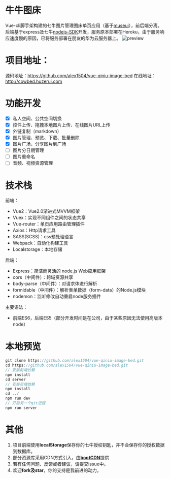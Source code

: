 # 牛牛图床
Vue-cli脚手架构建的七牛图片管理图床单页应用（基于[museui](http://www.muse-ui.org)），前后端分离。后端基于express及七牛[nodejs-SDK](https://github.com/qiniu/nodejs-sdk)开发，服务原本部署在Heroku，由于服务响应速度慢的原因，已将服务部署在朋友的华为云服务器上。
![preview](http://qiniu1.huzerui.com/17-10-26/30600390.jpg)

# 项目地址：
源码地址：https://github.com/alex1504/vue-qiniu-image-bed
在线地址：http://cowbed.huzerui.com

# 功能开发
- [x] 私人空间、公共空间切换
- [x] 控件上传、拖拽本地图片上传、在线图片URL上传
- [x] 外链复制（markdown）
- [x] 图片管理、预览、下载、批量删除
- [x] 图片广场，分享图片到广场
- [ ] 图片分日期管理
- [ ] 图片重命名
- [ ] 音频、视频资源管理

# 技术栈
前端：
- Vue2：Vue2.0渐进式MVVM框架
- Vuex：实现不同组件之间的状态共享
- Vue-router：单页应用路由管理插件
- Axios：Http请求工具
- SASS(SCSS)：css预处理语言
- Webpack：自动化构建工具
- Localstorage：本地存储

后端：
- Express：简洁而灵活的 node.js Web应用框架
- cors（中间件）：跨域资源共享
- body-parse（中间件）：对请求体进行解析
- formidable（中间件）：解析表单数据（form-data）的Node.js模块
- nodemon：监听修改自动重启node服务插件

主要语法：
- 前端ES6，后端ES5（部分开发时间是在公司，由于某些原因无法使用高版本node）

# 本地预览
```javascript
git clone https://github.com/alex1504/vue-qiniu-image-bed.git
cd https://github.com/alex1504/vue-qiniu-image-bed.git
// 安装前端依赖
npm install
cd server
// 安装后端依赖
npm install
cd ../
npm run dev
// 开启另一个git进程
npm run server
```

# 其他
1. 项目前端使用**localStorage**保存你的七牛授权钥匙，并不会保存你的授权数据到数据库。
2. 部分资源库采用CDN方式引入，由[**bootCDN**](http://www.bootcdn.cn/)提供
3. 若有任何问题、反馈或者建议，请提交issue中。
4. 欢迎**fork及star**，你的支持是我前进的动力。


